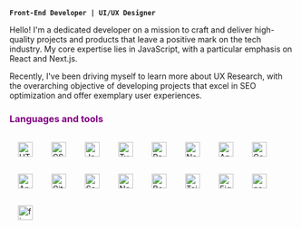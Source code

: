 **`Front-End Developer | UI/UX Designer`**  

Hello! I'm a dedicated developer on a mission to craft and deliver high-quality projects and products that leave a positive mark on the tech industry. My core expertise lies in JavaScript, with a particular emphasis on React and Next.js.

Recently, I've been driving myself to learn more about UX Research, with the overarching objective of developing projects that excel in SEO optimization and offer exemplary user experiences.

<h3 style="color: purple; text-decoration: none;">Languages and tools</h3>

<img align="left" alt="HTML" width="26px" style="padding:15px;" src="https://cdn.jsdelivr.net/gh/devicons/devicon/icons/html5/html5-plain.svg" />
<img align="left" alt="CSS" width="26px" style="padding:15px;" src="https://cdn.jsdelivr.net/gh/devicons/devicon/icons/css3/css3-plain.svg" />
<img align="left" alt="JavaScript" width="26px" style="padding:15px;" src="https://cdn.jsdelivr.net/gh/devicons/devicon/icons/javascript/javascript-plain.svg" />
<img align="left" alt="TypeScript" width="26px" style="padding:15px;" src="https://cdn.jsdelivr.net/gh/devicons/devicon/icons/typescript/typescript-plain.svg" />
<img align="left" alt="React" width="26px" style="padding:15px;" src="https://cdn.jsdelivr.net/gh/devicons/devicon/icons/react/react-original.svg" />
<img align="left" alt="Next" width="26px" style="padding:15px;" src="https://cdn.jsdelivr.net/gh/devicons/devicon/icons/nextjs/nextjs-original.svg" />
<img align="left" alt="Angular" width="26px" style="padding:15px;" src="https://cdn.jsdelivr.net/gh/devicons/devicon/icons/angularjs/angularjs-original.svg" />
<img align="left" alt="Gatsby" width="26px" style="padding:15px;" src="https://cdn.jsdelivr.net/gh/devicons/devicon/icons/vuejs/vuejs-original.svg" />
<img align="left" alt="Android" width="26px" style="padding:15px;" src="https://cdn.jsdelivr.net/gh/devicons/devicon/icons/android/android-plain.svg" />
<img align="left" alt="Git" width="26px" style="padding:15px;" src="https://cdn.jsdelivr.net/gh/devicons/devicon/icons/git/git-original.svg" />
<img align="left" alt="Sass" width="26px" style="padding:15px;" src="https://cdn.jsdelivr.net/gh/devicons/devicon/icons/sass/sass-original.svg" />
<img align="left" alt="NodeJS" width="26px" style="padding:15px;" src="https://cdn.jsdelivr.net/gh/devicons/devicon/icons/nodejs/nodejs-original.svg" />
<img align="left" alt="Bootstrap" width="26px" style="padding:15px;" src="https://cdn.jsdelivr.net/gh/devicons/devicon/icons/bootstrap/bootstrap-plain.svg" />
<img align="left" alt="Tailwind" width="26px" style="padding:15px;" src="https://www.vectorlogo.zone/logos/tailwindcss/tailwindcss-icon.svg" />
<img align="left" alt="Figma" width="26px" style="padding:15px;" src="https://cdn.jsdelivr.net/gh/devicons/devicon/icons/figma/figma-original.svg" />
<img align="left" alt="googlecloud" width="26px" style="padding:15px;" src="https://cdn.jsdelivr.net/gh/devicons/devicon/icons/googlecloud/googlecloud-original.svg" />
<img align="left" alt="firebase" width="26px" style="padding:15px;" src="https://cdn.jsdelivr.net/gh/devicons/devicon/icons/firebase/firebase-plain.svg" />
<br />
<br /> 
